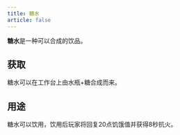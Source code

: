 ```yaml
---
title: 糖水
article: false
---
```

**糖水**是一种可以合成的饮品。

## 获取
糖水可以在工作台上由水瓶+糖合成而来。

## 用途
糖水可以饮用，饮用后玩家将回复20点饥饿值并获得8秒抗火。